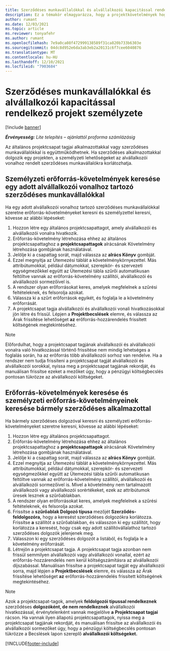 ```yaml
---
title: Szerződéses munkavállalókkal és alvállalkozói kapacitással rendelkező projekt személyzete
description: Ez a témakör elmagyarázza, hogy a projektkövetelmények hogyan használhatók szerződéses alkalmazottakkal vagy a Microsoft alvállalkozói kapacitásával Dynamics 365 Project Operations.
author: rumant
ms.date: 12/03/2021
ms.topic: article
ms.reviewer: tonyafehr
ms.author: rumant
ms.openlocfilehash: 7e9a0ca08f472999138589f31ca820b733b6303e
ms.sourcegitcommit: 04dc8d952e6da3ab3eb2a20131c6f7cee6040876
ms.translationtype: MT
ms.contentlocale: hu-HU
ms.lasthandoff: 12/10/2021
ms.locfileid: "7903684"
---
```

# <a name="staffing-a-project-with-contract-workers-and-subcontracted-capacity"></a>Szerződéses munkavállalókkal és alvállalkozói kapacitással rendelkező projekt személyzete

[!include [banner](../../includes/dataverse-preview.md)]

_**Érvényesség:** Lite telepítés – ajánlattól proforma számlázásig_

Az általános projektcsapat tagjai alkalmazottakkal vagy szerződéses munkavállalókkal is együttműködhetnek. Ha szerződéses alkalmazottakkal dolgozik egy projekten, a személyzeti lehetőségeket az alvállalkozói vonalhoz rendelt szerződéses munkavállalókra korlátozhatja. 

## <a name="search-for-staff-resource-requirements-with-contract-workers-that-belong-to-a-specific-subcontract-line"></a>Személyzeti erőforrás-követelmények keresése egy adott alvállalkozói vonalhoz tartozó szerződéses munkavállalókkal

Ha egy adott alvállalkozói vonalhoz tartozó szerződéses munkavállalókkal szeretne erőforrás-követelményeket keresni és személyzettel keresni, kövesse az alábbi lépéseket:

1. Hozzon létre egy általános projektcsapattagot, amely alvállalkozói és alvállalkozói vonalra hivatkozik.
2. Erőforrás-követelmény létrehozása ehhez az általános projektcsapattaghoz a **projektcsapattagok** alrácsának Követelmény létrehozása gombjának használatával.
3. Jelölje ki a csapattag sorát, majd válassza az **alrács Könyv** gombját. 
4. Ezzel megnyitja az Ütemezési táblát a követelménykörnyezettel. Más attribútumokkal, például dátumokkal, szerepkör- és szervezeti egységmezőkkel együtt az Ütemezési tábla szűrői automatikusan feltöltve vannak az erőforrás-követelmény szállítói, alvállalkozói és alvállalkozói sormezőivel is.
5. A rendszer olyan erőforrásokat keres, amelyek megfelelnek a szűrési feltételeknek, és felsorolja azokat. 
6. Válassza ki a szűrt erőforrások egyikét, és foglalja le a követelmény erőforrását. 
7. A projektcsapat tagja alvállalkozói és alvállalkozói vonali hivatkozásokkal jön létre és frissül. Lépjen a **Projektbecslések** elemre, és válassza az Árak frissítése lehetőséget **az** erőforrás-hozzárendelés frissített költségének megtekintéséhez. 

> [!NOTE]
> Előfordulhat, hogy a projektcsapat tagjának alvállalkozói és alvállalkozói vonalra való hivatkozással történő frissítése nem mindig lehetséges a foglalás során, ha az erőforrás több alvállalkozói sorhoz van rendelve. Ha a rendszer nem tudja frissíteni a projektcsapat tagját alvállalkozói és alvállalkozói sorokkal, nyissa meg a projektcsapat tagjának rekordját, és manuálisan frissítse ezeket a mezőket úgy, hogy a pénzügyi költségbecslés pontosan tükrözze az alvállalkozói költségeket.

## <a name="search-for-and-staff-resource-requirements-with-any-contract-worker"></a>Erőforrás-követelmények keresése és személyzeti erőforrás-követelményeinek keresése bármely szerződéses alkalmazottal

Ha bármely szerződéses dolgozóval keresni és személyzeti erőforrás-követelményeket szeretne keresni, kövesse az alábbi lépéseket:

1. Hozzon létre egy általános projektcsapattagot.
2. Erőforrás-követelmény létrehozása ehhez az általános projektcsapattaghoz a **projektcsapattagok** alrácsának Követelmény létrehozása gombjának használatával.
3. Jelölje ki a csapattag sorát, majd válassza az **alrács Könyv** gombját. 
4. Ezzel megnyitja az Ütemezési táblát a követelménykörnyezettel. Más attribútumokkal, például dátumokkal, szerepkör- és szervezeti egységmezőkkel együtt az Ütemezési tábla szűrői automatikusan feltöltve vannak az erőforrás-követelmény szállítói, alvállalkozói és alvállalkozói sormezőivel is. Mivel a követelmény nem tartalmazott alvállalkozói vagy alvállalkozói sorértékeket, ezek az attribútumok üresek lesznek a szűrőablakban.
5. A rendszer olyan erőforrásokat keres, amelyek megfelelnek a szűrési feltételeknek, és felsorolja azokat.
6. Frissítse a **szűrőablak Dolgozó típusa** mezőjét **Szerződés-feldolgozóra,** hogy a keresést szerződéses dolgozókra korlátozza. Frissítse **a** szállítót a szűrőablakban, és válasszon ki egy szállítót, hogy korlátozza a keresést, hogy csak egy adott szállítóvállalathoz tartozó szerződéses dolgozók jelenjenek meg.
7. Válasszon ki egy szerződéses dolgozót a listából, és foglalja le a követelmény erőforrását.
8. Létrejön a projektcsapat tagja. A projektcsapat tagja azonban nem frissül semmilyen alvállalkozói vagy alvállalkozói vonallal, ezért az erőforrás-hozzárendelés nem kerül költségszámításra az alvállalkozói díjszabással. Manuálisan frissítse a projektcsapat tagját egy alvállalkozói sorra, majd lépjen a **Projektbecslések** elemre, és válassza az Árak frissítése lehetőséget **az** erőforrás-hozzárendelés frissített költségének megtekintéséhez.

> [!NOTE]
> Azok a projektcsapat-tagok, amelyek **feldolgozói típussal rendelkeznek** szerződéses **dolgozóként, de nem rendelkeznek** alvállalkozói hivatkozással, érvénytelenként vannak megjelölve **a** **Projektcsapat tagjai** rácson. Ha vannak ilyen állapotú projektcsapattagok, nyissa meg a projektcsapat tagjának rekordját, és manuálisan frissítse az alvállalkozói és alvállalkozói sormezőket úgy, hogy a pénzügyi költségbecslés pontosan tükrözze a Becslések lapon szereplő **alvállalkozói költségeket.** 


[!INCLUDE[footer-include](../../includes/footer-banner.md)]

